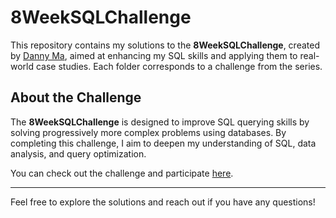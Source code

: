 # 8WeekSQLChallenge

This repository contains my solutions to the **8WeekSQLChallenge**, created by [Danny Ma](https://www.linkedin.com/in/datawithdanny/), aimed at enhancing my SQL skills and applying them to real-world case studies. Each folder corresponds to a challenge from the series.

## About the Challenge

The **8WeekSQLChallenge** is designed to improve SQL querying skills by solving progressively more complex problems using databases. By completing this challenge, I aim to deepen my understanding of SQL, data analysis, and query optimization.

You can check out the challenge and participate [here](https://8weeksqlchallenge.com/).

---

Feel free to explore the solutions and reach out if you have any questions!
